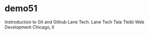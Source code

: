 # demo51
Instroduction to Git and Github Lane Tech.
Lane Tech
Tala Tleibi
Web Development
Chicago, Il